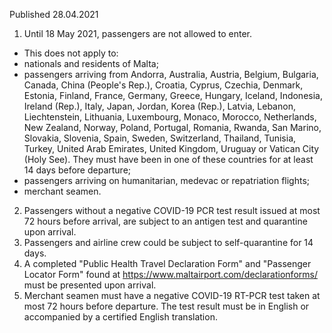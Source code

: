 Published 28.04.2021
1. Until 18 May 2021, passengers are not allowed to enter.
- This does not apply to:
- nationals and residents of Malta;
- passengers arriving from Andorra, Australia, Austria, Belgium, Bulgaria, Canada, China (People's Rep.), Croatia, Cyprus, Czechia, Denmark, Estonia, Finland, France, Germany, Greece, Hungary, Iceland, Indonesia, Ireland (Rep.), Italy, Japan, Jordan, Korea (Rep.), Latvia, Lebanon, Liechtenstein, Lithuania, Luxembourg, Monaco, Morocco, Netherlands, New Zealand, Norway, Poland, Portugal, Romania, Rwanda, San Marino, Slovakia, Slovenia, Spain, Sweden, Switzerland, Thailand, Tunisia, Turkey, United Arab Emirates, United Kingdom, Uruguay or Vatican City (Holy See). They must have been in one of these countries for at least 14 days before departure;
- passengers arriving on humanitarian, medevac or repatriation flights;
- merchant seamen.
2. Passengers without a negative COVID-19 PCR test result issued at most 72 hours before arrival, are subject to an antigen test and quarantine upon arrival.
3. Passengers and airline crew could be subject to self-quarantine for 14 days.
4. A completed "Public Health Travel Declaration Form" and "Passenger Locator Form" found at <a href="https://www.maltairport.com/declarationforms/">https://www.maltairport.com/declarationforms/</a> must be presented upon arrival.
5. Merchant seamen must have a negative COVID-19 RT-PCR test taken at most 72 hours before departure. The test result must be in English or accompanied by a certified English translation.


